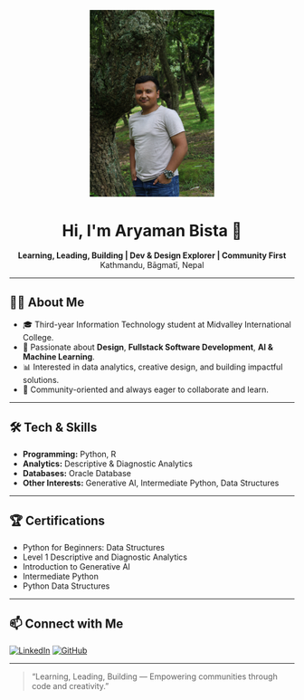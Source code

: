 <!-- Profile Photo -->
<p align="center">
  <img src="profile.JPEG" alt="Aryaman Bista's Profile Photo" width="220"/>
</p>

<h1 align="center">Hi, I'm Aryaman Bista 👋</h1>
<p align="center">
  <b>Learning, Leading, Building | Dev & Design Explorer | Community First</b><br>
  Kathmandu, Bāgmatī, Nepal
</p>

---

## 👨‍💻 About Me

- 🎓 Third-year Information Technology student at Midvalley International College.
- 🌱 Passionate about **Design**, **Fullstack Software Development**, **AI & Machine Learning**.
- 📊 Interested in data analytics, creative design, and building impactful solutions.
- 🤝 Community-oriented and always eager to collaborate and learn.

---

## 🛠️ Tech & Skills

- **Programming:** Python, R
- **Analytics:** Descriptive & Diagnostic Analytics
- **Databases:** Oracle Database
- **Other Interests:** Generative AI, Intermediate Python, Data Structures

---

## 🏆 Certifications

- Python for Beginners: Data Structures
- Level 1 Descriptive and Diagnostic Analytics
- Introduction to Generative AI
- Intermediate Python
- Python Data Structures

---

## 📫 Connect with Me

[![LinkedIn](https://img.shields.io/badge/LinkedIn-0077B5?style=flat-square&logo=linkedin&logoColor=white)](https://www.linkedin.com/in/aryaman-bista-b93366260)
[![GitHub](https://img.shields.io/badge/GitHub-181717?style=flat-square&logo=github&logoColor=white)](https://github.com/Aryamanbista)

---

> “Learning, Leading, Building — Empowering communities through code and creativity.”
